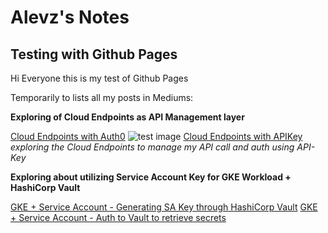 # Alevz's Notes 

## Testing with Github Pages
Hi Everyone this is my test of Github Pages

Temporarily to lists all my posts in Mediums:

**Exploring of Cloud Endpoints as API Management layer**

[Cloud Endpoints with Auth0](https://medium.com/@johanes.glenn/cloud-endpoints-auth0-for-serving-your-service-24a59f21aa6d)
![test image](https://storage.googleapis.com/alevz257-image/carbon%20(1).png)
[Cloud Endpoints with APIKey](https://medium.com/@johanes.glenn/api-management-endpoint-openapi-gcp-with-gke-75f2db49872)
*exploring the Cloud Endpoints to manage my API call and auth using API-Key*

**Exploring about utilizing Service Account Key for GKE Workload + HashiCorp Vault**

[GKE + Service Account - Generating SA Key through HashiCorp Vault](https://medium.com/@johanes.glenn/gcp-service-account-hashicorp-vault-a88b1aa301ee)
[GKE + Service Account - Auth to Vault to retrieve secrets](https://medium.com/faun/gcp-service-account-hashicorp-vault-auth-engine-3768ae46c1d8)

